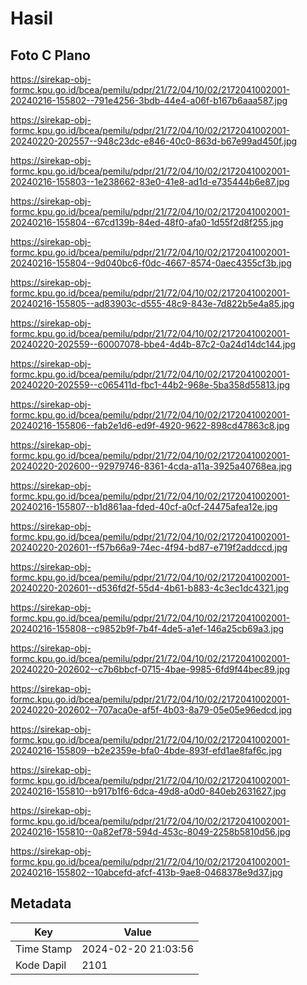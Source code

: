 # Hasil

## Foto C Plano

https://sirekap-obj-formc.kpu.go.id/bcea/pemilu/pdpr/21/72/04/10/02/2172041002001-20240216-155802--791e4256-3bdb-44e4-a06f-b167b6aaa587.jpg

https://sirekap-obj-formc.kpu.go.id/bcea/pemilu/pdpr/21/72/04/10/02/2172041002001-20240220-202557--948c23dc-e846-40c0-863d-b67e99ad450f.jpg

https://sirekap-obj-formc.kpu.go.id/bcea/pemilu/pdpr/21/72/04/10/02/2172041002001-20240216-155803--1e238662-83e0-41e8-ad1d-e735444b6e87.jpg

https://sirekap-obj-formc.kpu.go.id/bcea/pemilu/pdpr/21/72/04/10/02/2172041002001-20240216-155804--67cd139b-84ed-48f0-afa0-1d55f2d8f255.jpg

https://sirekap-obj-formc.kpu.go.id/bcea/pemilu/pdpr/21/72/04/10/02/2172041002001-20240216-155804--9d040bc6-f0dc-4667-8574-0aec4355cf3b.jpg

https://sirekap-obj-formc.kpu.go.id/bcea/pemilu/pdpr/21/72/04/10/02/2172041002001-20240216-155805--ad83903c-d555-48c9-843e-7d822b5e4a85.jpg

https://sirekap-obj-formc.kpu.go.id/bcea/pemilu/pdpr/21/72/04/10/02/2172041002001-20240220-202559--60007078-bbe4-4d4b-87c2-0a24d14dc144.jpg

https://sirekap-obj-formc.kpu.go.id/bcea/pemilu/pdpr/21/72/04/10/02/2172041002001-20240220-202559--c065411d-fbc1-44b2-968e-5ba358d55813.jpg

https://sirekap-obj-formc.kpu.go.id/bcea/pemilu/pdpr/21/72/04/10/02/2172041002001-20240216-155806--fab2e1d6-ed9f-4920-9622-898cd47863c8.jpg

https://sirekap-obj-formc.kpu.go.id/bcea/pemilu/pdpr/21/72/04/10/02/2172041002001-20240220-202600--92979746-8361-4cda-a11a-3925a40768ea.jpg

https://sirekap-obj-formc.kpu.go.id/bcea/pemilu/pdpr/21/72/04/10/02/2172041002001-20240216-155807--b1d861aa-fded-40cf-a0cf-24475afea12e.jpg

https://sirekap-obj-formc.kpu.go.id/bcea/pemilu/pdpr/21/72/04/10/02/2172041002001-20240220-202601--f57b66a9-74ec-4f94-bd87-e719f2addccd.jpg

https://sirekap-obj-formc.kpu.go.id/bcea/pemilu/pdpr/21/72/04/10/02/2172041002001-20240220-202601--d536fd2f-55d4-4b61-b883-4c3ec1dc4321.jpg

https://sirekap-obj-formc.kpu.go.id/bcea/pemilu/pdpr/21/72/04/10/02/2172041002001-20240216-155808--c9852b9f-7b4f-4de5-a1ef-146a25cb69a3.jpg

https://sirekap-obj-formc.kpu.go.id/bcea/pemilu/pdpr/21/72/04/10/02/2172041002001-20240220-202602--c7b6bbcf-0715-4bae-9985-6fd9f44bec89.jpg

https://sirekap-obj-formc.kpu.go.id/bcea/pemilu/pdpr/21/72/04/10/02/2172041002001-20240220-202602--707aca0e-af5f-4b03-8a79-05e05e96edcd.jpg

https://sirekap-obj-formc.kpu.go.id/bcea/pemilu/pdpr/21/72/04/10/02/2172041002001-20240216-155809--b2e2359e-bfa0-4bde-893f-efd1ae8faf6c.jpg

https://sirekap-obj-formc.kpu.go.id/bcea/pemilu/pdpr/21/72/04/10/02/2172041002001-20240216-155810--b917b1f6-6dca-49d8-a0d0-840eb2631627.jpg

https://sirekap-obj-formc.kpu.go.id/bcea/pemilu/pdpr/21/72/04/10/02/2172041002001-20240216-155810--0a82ef78-594d-453c-8049-2258b5810d56.jpg

https://sirekap-obj-formc.kpu.go.id/bcea/pemilu/pdpr/21/72/04/10/02/2172041002001-20240216-155802--10abcefd-afcf-413b-9ae8-0468378e9d37.jpg


## Metadata

| Key        | Value               |
| ---------- | ------------------- |
| Time Stamp | 2024-02-20 21:03:56 |
| Kode Dapil | 2101                |



